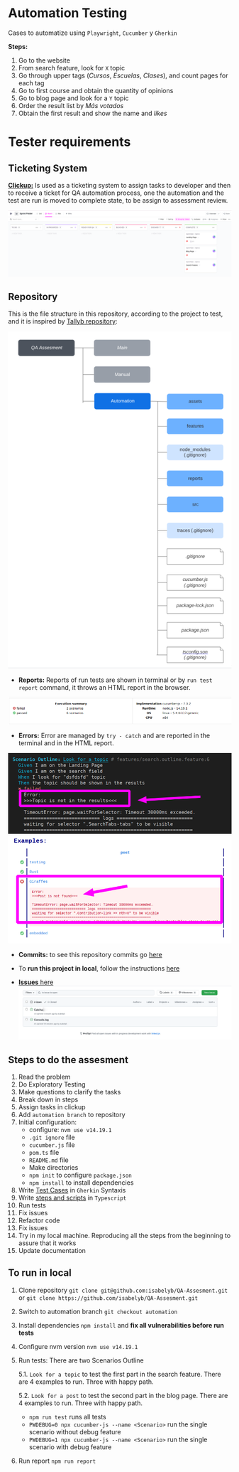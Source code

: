 # Automation Testing

Cases to automatize using `Playwright`, `Cucumber` y `Gherkin`

**Steps:**
1. Go to the website
2. From search feature, look for `X` topic
3. Go through upper tags (_Cursos_, _Escuelas_, _Clases_), and count pages for each tag
4. Go to first course and obtain the quantity of opinions
5. Go to blog page and look for a `Y` topic
6. Order the result list by _Más votados_
7. Obtain the first result and show the name and _likes_

# Tester requirements

 ## Ticketing System

  [**Clickup:**](https://app.clickup.com/3094033/v/s/49677468) Is used as a ticketing system to assign tasks to developer and then to receive a ticket for QA automation process, one the automation and the test are run is moved to complete state, to be assign to assessment review.

![Clickup as Ticketing System](assets/clickup.png)

 ## Repository

This is the file structure in this repository, according to the project to test, and it is inspired by [Tallyb repository](https://github.com/Tallyb/cucumber-playwright):

![File directory](assets/tree.png)
 
  * **Reports:** Reports of run tests are shown in terminal or by `run test report` command, it throws an HTML report in the browser.

  ![HTML report](assets/report.png)
 
* **Errors:** Error are managed by `try - catch` and are reported in the terminal and in the HTML report.  

![error in terminal](assets/error1.png) 
![error in report](assets/error2.png) 

 * **Commits:** to see this repository commits go [here](https://github.com/isabelyb/QA-Assesment/commits/automation)

 * To **run this project in local**, follow the instructions [here](https://github.com/isabelyb/QA-Assesment/tree/automation#to-run-in-local)

 * [**Issues** here](https://github.com/isabelyb/QA-Assesment/issues)
 ![issues](assets/issues.png)
 
 ## Steps to do the assesment

1. Read the problem
2. Do Exploratory Testing
3. Make questions to clarify the tasks
4. Break down in steps
5. Assign tasks in clickup
6. Add `automation branch` to repository
7. Initial configuration: 
    * configure: `nvm use v14.19.1`
    * `.git ignore` file
    * `cucumber.js` file
    * `pom.ts` file
    * `README.md` file
    * Make directories
    * `npm init` to configure `package.json`
    * `npm install` to install dependencies
8. Write [Test Cases](https://github.com/isabelyb/QA-Assesment/tree/automation/features) in `Gherkin` Syntaxis
9. Write [steps and scripts](https://github.com/isabelyb/QA-Assesment/tree/automation/src) in `Typescript`
13. Run tests
14. Fix issues
15. Refactor code
16. Fix issues
17. Try in my local machine. Reproducing all the steps from the beginning to assure that it works
18. Update documentation

## To run in local

 1. Clone repository `git clone git@github.com:isabelyb/QA-Assesment.git` or `git clone https://github.com/isabelyb/QA-Assesment.git`
 2. Switch to automation branch `git checkout automation`
 3. Install dependencies `npm install` and **fix all vulnerabilities before run tests**
 4. Configure nvm version `nvm use v14.19.1`
 5. Run tests: There are two Scenarios Outline  

    5.1. `Look for a topic` to test the first part in the search feature. There are 4 examples to run. Three with happy path.

    5.2. `Look for a post` to test the second part in the blog page. There are 4 examples to run. Three with happy path.

    * `npm run test` runs all tests
    * `PWDEBUG=0 npx cucumber-js --name <Scenario>` run the single scenario without debug feature
    * `PWDEBUG=1 npx cucumber-js --name <Scenario>` run the single scenario with debug feature
 6. Run report `npm run report`



